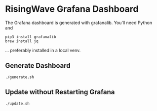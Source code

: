# RisingWave Grafana Dashboard

The Grafana dashboard is generated with grafanalib. You'll need Python and

```
pip3 install grafanalib
brew install jq
```

... preferably installed in a local venv.

## Generate Dashboard

```
./generate.sh
```

## Update without Restarting Grafana

```
./update.sh
```
